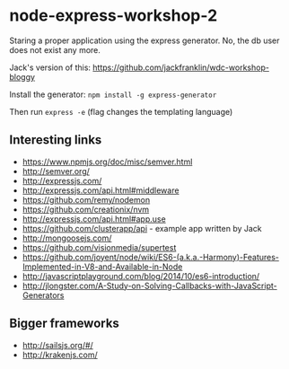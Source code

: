 node-express-workshop-2
=======================

Staring a proper application using the express generator. No, the db user does not exist any more.

Jack's version of this: https://github.com/jackfranklin/wdc-workshop-bloggy

Install the generator: ```npm install -g express-generator```

Then run ```express -e``` (flag changes the templating language)

## Interesting links

* https://www.npmjs.org/doc/misc/semver.html
* http://semver.org/
* http://expressjs.com/
* http://expressjs.com/api.html#middleware
* https://github.com/remy/nodemon
* https://github.com/creationix/nvm
* http://expressjs.com/api.html#app.use
* https://github.com/clusterapp/api - example app written by Jack
* http://mongoosejs.com/
* https://github.com/visionmedia/supertest
* https://github.com/joyent/node/wiki/ES6-(a.k.a.-Harmony)-Features-Implemented-in-V8-and-Available-in-Node
* http://javascriptplayground.com/blog/2014/10/es6-introduction/
* http://jlongster.com/A-Study-on-Solving-Callbacks-with-JavaScript-Generators

## Bigger frameworks

* http://sailsjs.org/#/
* http://krakenjs.com/